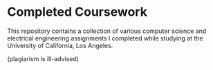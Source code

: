 # Completed Coursework

This repository contains a collection of various computer science and electrical engineering assignments I completed while studying at the University of California, Los Angeles.

(plagiarism is ill-advised)
